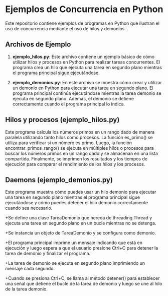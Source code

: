 # Ejemplos de Concurrencia en Python

Este repositorio contiene ejemplos de programas en Python que ilustran el uso de concurrencia mediante el uso de hilos y demonios.

## Archivos de Ejemplo

1. **ejemplo_hilos.py**: Este archivo contiene un ejemplo básico de cómo utilizar hilos y procesos en Python para realizar tareas concurrentes. El programa crea un hilo que ejecuta una tarea en segundo plano mientras el programa principal sigue ejecutándose.

2. **ejemplo_demonios.py**: En este archivo se muestra cómo crear y utilizar un demonio en Python para ejecutar una tarea en segundo plano. El programa principal continúa ejecutándose mientras la tarea demonio se ejecuta en segundo plano. Además, el demonio se detiene correctamente cuando el programa principal lo indica.

## Hilos y procesos (ejemplo_hilos.py)

Este programa calcula los números primos en un rango dado de manera paralela utilizando tanto hilos como procesos. La función es_primo() se utiliza para verificar si un número es primo. Luego, la función encontrar_primos_rango() se ejecuta en múltiples hilos o procesos para buscar los números primos en un rango dado y se almacenan en una lista compartida. Finalmente, se imprimen los resultados y los tiempos de ejecución para comparar el rendimiento de los hilos y los procesos.

## Daemons (ejemplo_demonios.py)

Este programa muestra cómo puedes usar un hilo demonio para ejecutar una tarea en segundo plano mientras el programa principal sigue ejecutándose y cómo puedes detener el hilo demonio correctamente cuando sea necesario.

+Se define una clase TareaDemonio que hereda de threading.Thread y ejecuta una tarea en segundo plano en un bucle mientras no se detenga.

+Se instancia un objeto de TareaDemonio y se configura como demonio.

+El programa principal imprime un mensaje indicando que está en ejecución y luego espera a que el usuario presione Ctrl+C para detener la tarea de demonio y finalizar el programa.

+La tarea de demonio se ejecuta en segundo plano imprimiendo un mensaje cada segundo.

+Cuando se presiona Ctrl+C, se llama al método detener() para establecer una señal que detiene el bucle de la tarea de demonio y luego se une al hilo de la tarea demonio.
